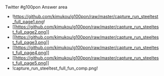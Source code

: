 Twitter #g100pon Answer area

* !https://github.com/kimukou/g100pon/raw/master/capture_run_steeltest_full_page1.png!
* [[https://github.com/kimukou/g100pon/raw/master/capture_run_steeltest_full_page2.png]]
* [[https://github.com/kimukou/g100pon/raw/master/capture_run_steeltest_full_page3.png]]
* [[https://github.com/kimukou/g100pon/raw/master/capture_run_steeltest_full_page4.png]]
* [[https://github.com/kimukou/g100pon/raw/master/capture_run_steeltest_full_page5.png]]
* !capture_run_steeltest_full_fun_comp.png!

